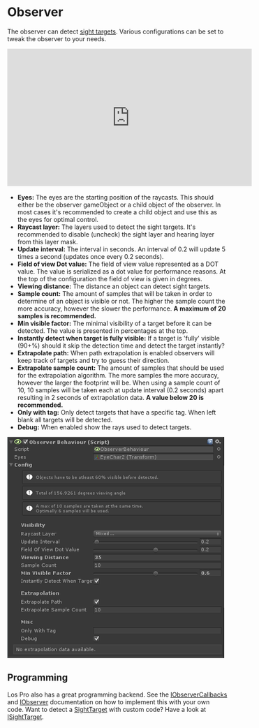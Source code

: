 # Observer

The observer can detect [sight targets](SightTarget.md). Various configurations can be set to tweak the observer to your needs.

<iframe width="560" height="315" src="https://www.youtube.com/embed/OOVI5Snfw9E" frameborder="0" allow="autoplay; encrypted-media" allowfullscreen></iframe>

-   **Eyes:** The eyes are the starting position of the raycasts. This should either be the observer gameObject or a child object of the observer. In most cases it's recommended to create a child object and use this as the eyes for optimal control.
-   **Raycast layer:**  The layers used to detect the sight targets. It's recommended to disable (uncheck) the sight layer and hearing layer from this layer mask.
-   **Update interval:**  The interval in seconds. An interval of 0.2 will update 5 times a second (updates once every 0.2 seconds).
-   **Field of view Dot value:**  The field of view value represented as a DOT value. The value is serialized as a dot value for performance reasons. At the top of the configuration the field of view is given in degrees.
-   **Viewing distance:**  The distance an object can detect sight targets.
-   **Sample count:** The amount of samples that will be taken in order to determine of an object is visible or not. The higher the sample count the more accuracy, however the slower the performance. **A maximum of 20 samples is recommended.**
-   **Min visible factor:** The minimal visibility of a target before it can be detected. The value is presented in percentages at the top.
-   **Instantly detect when target is fully visible:** If a target is 'fully' visible (90+%) should it skip the detection time and detect the target instantly?
-   **Extrapolate path:** When path extrapolation is enabled observers will keep track of targets and try to guess their direction.
-   **Extrapolate sample count:** The amount of samples that should be used for the extrapolation algorithm. The more samples the more accuracy, however the larger the footprint will be. When using a sample count of 10, 10 samples will be taken each at update interval (0.2 seconds) apart resulting in 2 seconds of extrapolation data. **A value below 20 is recommended.**
-   **Only with tag:** Only detect targets that have a specific tag. When left blank all targets will be detected.
-   **Debug:** When enabled show the rays used to detect targets.

![](Assets/ObserverBehaviour.png)

## Programming

Los Pro also has a great programming backend. See the  [IObserverCallbacks](IObserverCallbacks.md) and  [IObserver](IObserver.md) documentation on how to implement this with your own code. Want to detect a  [SightTarget](SightTarget.md) with custom code? Have a look at [ISightTarget](ISightTarget.md).